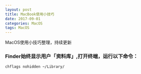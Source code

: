 ```yaml
---
layout: post
title: MacBook使用小技巧
date: 2017-09-01
categories: MacOS
tags: MacOS
---
```

MacOS使用小技巧整理，持续更新

### Finder始终显示用户「资料库」,打开终端，运行以下命令：

```
chflags nohidden ~/Library/
```